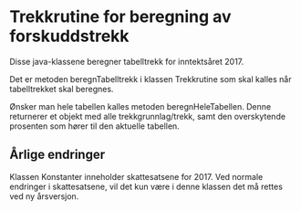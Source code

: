 <h1>Trekkrutine for beregning av forskuddstrekk</h1>

Disse java-klassene beregner tabelltrekk for inntektsåret 2017.

Det er metoden beregnTabelltrekk i klassen Trekkrutine som skal kalles når tabelltrekket skal beregnes.

Ønsker man hele tabellen kalles metoden beregnHeleTabellen. Denne returnerer et objekt med alle trekkgrunnlag/trekk, samt den overskytende prosenten som hører til den aktuelle tabellen.


<h2>Årlige endringer</h2>
Klassen Konstanter inneholder skattesatsene for 2017.
Ved normale endringer i skattesatsene, vil det kun være i denne klassen det må rettes ved ny årsversjon.

